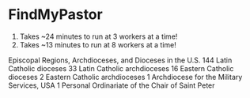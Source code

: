 # FindMyPastor

1) Takes ~24 minutes to run at 3 workers at a time!
2) Takes ~13 minutes to run at 8 workers at a time!

Episcopal Regions, Archdioceses, and Dioceses in the U.S.
144 Latin Catholic dioceses
33 Latin Catholic archdioceses
16 Eastern Catholic dioceses
2 Eastern Catholic archdioceses
1 Archdiocese for the Military Services, USA
1 Personal Ordinariate of the Chair of Saint Peter